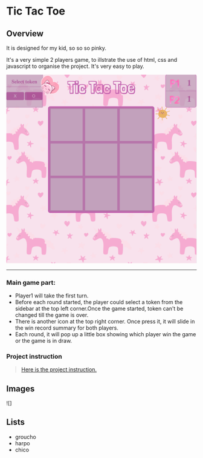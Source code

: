 Tic Tac Toe
======================

## **Overview**

It is designed for my kid, so so so pinky.

It's a very simple 2 players game, to illstrate the use of html, css and javascript to organise the project. It's very easy to play.

![](img/gamepage.png)


--------
### Main game part:
* Player1 will take the first turn. 
* Before each round started, the player could select a token from the sidebar at the top left corner.Once the game started, token can't be changed till the game is over.
* There is another icon at the top right corner. Once press it, it will slide in the win record summary for both players.
* Each round, it will pop up a little box showing which player win the game or the game is in draw.


### Project instruction
>[Here is the project instruction.](https://gist.github.com/wofockham/8e959d5cfe7d120f1157)

## Images
![]
## Lists

* groucho
* harpo
* chico